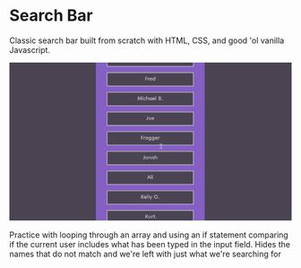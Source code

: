 # Search Bar
Classic search bar built from scratch with HTML, CSS, and good 'ol vanilla Javascript.

![demo of search bar](demo.GIF)

Practice with looping through an array and using an if statement comparing if the current user includes what has been typed in the input field. Hides the names that do not match and we're left with just what we're searching for 